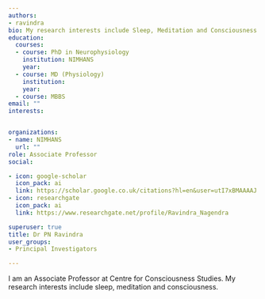 ```yaml
---
authors:
- ravindra
bio: My research interests include Sleep, Meditation and Consciousness
education:
  courses:
  - course: PhD in Neurophysiology
    institution: NIMHANS
    year: 
  - course: MD (Physiology)
    institution: 
    year:
  - course: MBBS
email: ""
interests:


organizations:
- name: NIMHANS
  url: ""
role: Associate Professor
social:

- icon: google-scholar
  icon_pack: ai
  link: https://scholar.google.co.uk/citations?hl=en&user=utI7xBMAAAAJ
- icon: researchgate
  icon_pack: ai
  link: https://www.researchgate.net/profile/Ravindra_Nagendra

superuser: true
title: Dr PN Ravindra
user_groups:
- Principal Investigators

---
```


I am an Associate Professor at Centre for Consciousness Studies.
My research interests include sleep, meditation and consciousness.


